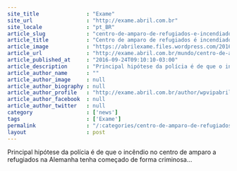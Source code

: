 ```yaml
---
site_title               : "Exame"
site_url                 : "http://exame.abril.com.br"
site_locale              : "pt_BR"
article_slug             : "centro-de-amparo-de-refugiados-e-incendiado-na-alemanha"
article_title            : "Centro de amparo de refugiados é incendiado na Alemanha"
article_image            : "https://abrilexame.files.wordpress.com/2016/09/size_960_16_9_refugiados-alemanha13.jpg?quality=70&strip=all&w=960"
article_url              : "http://exame.abril.com.br/mundo/centro-de-amparo-de-refugiados-e-incendiado-na-alemanha/"
article_published_at     : "2016-09-24T09:10:10-03:00"
article_description      : "Principal hipótese da polícia é de que o incêndio no centro de amparo a refugiados na Alemanha tenha começado de forma criminosa..."
article_author_name      : ""
article_author_image     : null
article_author_biography : null
article_author_profile   : "http://exame.abril.com.br/author/wpvipabril/"
article_author_facebook  : null
article_author_twitter   : null
category                 : ['news']
tags                     : ['Exame']
permalink                : "/:categories/centro-de-amparo-de-refugiados-e-incendiado-na-alemanha/"
layout                   : post
---
```


Principal hipótese da polícia é de que o incêndio no centro de amparo a refugiados na Alemanha tenha começado de forma criminosa...
